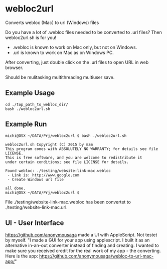 # webloc2url
Converts webloc (Mac) to url (Windows) files

Do you have a lot of .webloc files needed to be converted to .url files?
Then webloc2url.sh is for you!

* .webloc is known to work on Mac only, but not on Windows.
* .url is known to work on Mac as on Windows PC.

After converting, just double click on the .url files to open URL in web browser.

Should be mulitasking multithreading multiuser save.

## Example Usage
```
cd ./top_path_to_webloc_dir/
bash ./webloc2url.sh
```

## Example Run
```
michi@OSX ~/DATA/Prj/webloc2url $ bash ./webloc2url.sh 

webloc2url.sh Copyright (C) 2015 by mzm
This program comes with ABSOLUTELY NO WARRANTY; for details see file LICENSE.
This is free software, and you are welcome to redistribute it
under certain conditions; see file LICENSE for details.

Found webloc: ./testing/website-link-mac.webloc
 - Link is: http://www.google.com
 - Create Windows url file

all done.
michi@OSX ~/DATA/Prj/webloc2url $ 
```

File ./testing/website-link-mac.webloc has been convertet to ./testing/website-link-mac.url.

## UI - User Interface
https://github.com/anonymousaga made a UI with AppleScript. Not testet by myself.
"I made a GUI for your app using applescript. I built it as an alternative in-an-out converter instead of finding and creating. I wanted to make sure you received credit for the real work of my app - the converting. Here is the app: https://github.com/anonymousaga/webloc-to-url-mac-app/"

